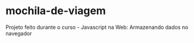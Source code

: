 # mochila-de-viagem
Projeto feito durante o curso - Javascript na Web: Armazenando dados no navegador
